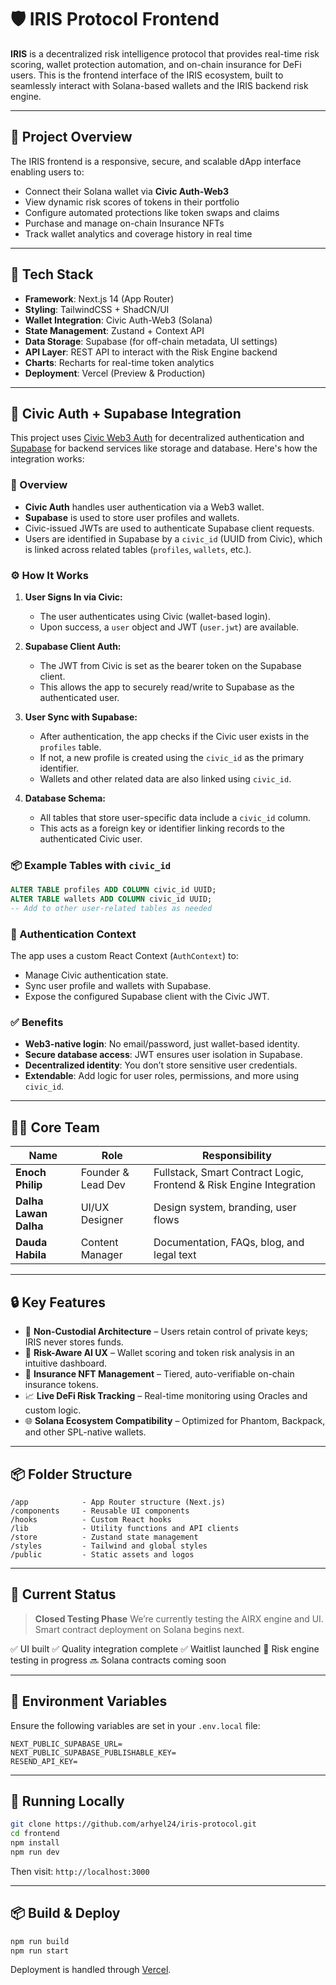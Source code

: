 # 🛡️ IRIS Protocol Frontend

**IRIS** is a decentralized risk intelligence protocol that provides real-time risk scoring, wallet protection automation, and on-chain insurance for DeFi users. This is the frontend interface of the IRIS ecosystem, built to seamlessly interact with Solana-based wallets and the IRIS backend risk engine.

---

## 🚀 Project Overview

The IRIS frontend is a responsive, secure, and scalable dApp interface enabling users to:

* Connect their Solana wallet via **Civic Auth-Web3**
* View dynamic risk scores of tokens in their portfolio
* Configure automated protections like token swaps and claims
* Purchase and manage on-chain Insurance NFTs
* Track wallet analytics and coverage history in real time

---

## 🧰 Tech Stack

* **Framework**: Next.js 14 (App Router)
* **Styling**: TailwindCSS + ShadCN/UI
* **Wallet Integration**: Civic Auth-Web3 (Solana)
* **State Management**: Zustand + Context API
* **Data Storage**: Supabase (for off-chain metadata, UI settings)
* **API Layer**: REST API to interact with the Risk Engine backend
* **Charts**: Recharts for real-time token analytics
* **Deployment**: Vercel (Preview & Production)

---
## 🔐 Civic Auth + Supabase Integration

This project uses [Civic Web3 Auth](https://www.civic.com/) for decentralized authentication and [Supabase](https://supabase.com/) for backend services like storage and database. Here's how the integration works:

### 🧩 Overview

* **Civic Auth** handles user authentication via a Web3 wallet.
* **Supabase** is used to store user profiles and wallets.
* Civic-issued JWTs are used to authenticate Supabase client requests.
* Users are identified in Supabase by a `civic_id` (UUID from Civic), which is linked across related tables (`profiles`, `wallets`, etc.).

### ⚙️ How It Works

1. **User Signs In via Civic:**

   * The user authenticates using Civic (wallet-based login).
   * Upon success, a `user` object and JWT (`user.jwt`) are available.

2. **Supabase Client Auth:**

   * The JWT from Civic is set as the bearer token on the Supabase client.
   * This allows the app to securely read/write to Supabase as the authenticated user.

3. **User Sync with Supabase:**

   * After authentication, the app checks if the Civic user exists in the `profiles` table.
   * If not, a new profile is created using the `civic_id` as the primary identifier.
   * Wallets and other related data are also linked using `civic_id`.

4. **Database Schema:**

   * All tables that store user-specific data include a `civic_id` column.
   * This acts as a foreign key or identifier linking records to the authenticated Civic user.


### 📦 Example Tables with `civic_id`

```sql
ALTER TABLE profiles ADD COLUMN civic_id UUID;
ALTER TABLE wallets ADD COLUMN civic_id UUID;
-- Add to other user-related tables as needed
```

### 🔐 Authentication Context

The app uses a custom React Context (`AuthContext`) to:

* Manage Civic authentication state.
* Sync user profile and wallets with Supabase.
* Expose the configured Supabase client with the Civic JWT.

### ✅ Benefits

* **Web3-native login**: No email/password, just wallet-based identity.
* **Secure database access**: JWT ensures user isolation in Supabase.
* **Decentralized identity**: You don’t store sensitive user credentials.
* **Extendable**: Add logic for user roles, permissions, and more using `civic_id`.


---

## 👨‍💻 Core Team

| Name                  | Role               | Responsibility                                                      |
| --------------------- | ------------------ | ------------------------------------------------------------------- |
| **Enoch Philip**      | Founder & Lead Dev | Fullstack, Smart Contract Logic, Frontend & Risk Engine Integration |
| **Dalha Lawan Dalha** | UI/UX Designer     | Design system, branding, user flows                                 |
| **Dauda Habila**      | Content Manager    | Documentation, FAQs, blog, and legal text                           |

---

## 🔒 Key Features

* 🔐 **Non-Custodial Architecture** – Users retain control of private keys; IRIS never stores funds.
* 🧠 **Risk-Aware AI UX** – Wallet scoring and token risk analysis in an intuitive dashboard.
* 📜 **Insurance NFT Management** – Tiered, auto-verifiable on-chain insurance tokens.
* 📈 **Live DeFi Risk Tracking** – Real-time monitoring using Oracles and custom logic.
* 🌐 **Solana Ecosystem Compatibility** – Optimized for Phantom, Backpack, and other SPL-native wallets.

---

## 📦 Folder Structure

```
/app            - App Router structure (Next.js)
/components     - Reusable UI components
/hooks          - Custom React hooks
/lib            - Utility functions and API clients
/store          - Zustand state management
/styles         - Tailwind and global styles
/public         - Static assets and logos
```

---

## 🧪 Current Status

> **Closed Testing Phase**
We’re currently testing the AIRX engine and UI. Smart contract deployment on Solana begins next.

✅ UI built
✅ Quality integration complete
✅ Waitlist launched
🧪 Risk engine testing in progress
🔜 Solana contracts coming soon

---

## 📄 Environment Variables

Ensure the following variables are set in your `.env.local` file:

```env
NEXT_PUBLIC_SUPABASE_URL=
NEXT_PUBLIC_SUPABASE_PUBLISHABLE_KEY=
RESEND_API_KEY=
```

---

## 🧪 Running Locally

```bash
git clone https://github.com/arhyel24/iris-protocol.git
cd frontend
npm install
npm run dev
```

Then visit: `http://localhost:3000`

---

## 📦 Build & Deploy

```bash
npm run build
npm run start
```

Deployment is handled through [Vercel](https://vercel.com).
